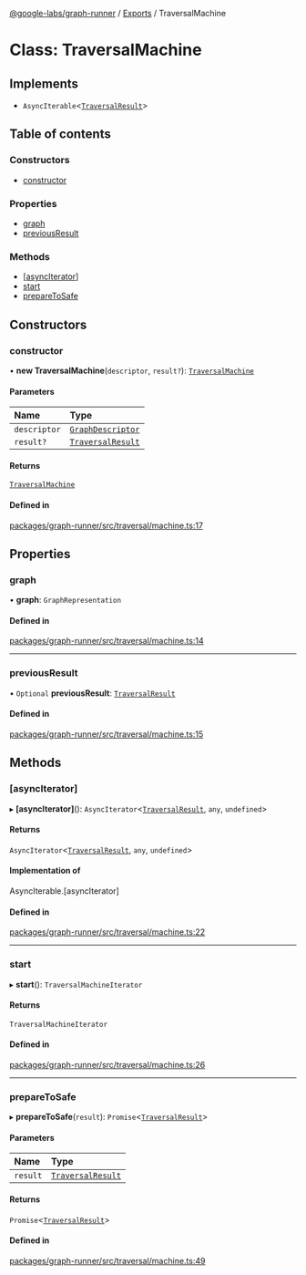 [@google-labs/graph-runner](../README.md) / [Exports](../modules.md) / TraversalMachine

# Class: TraversalMachine

## Implements

- `AsyncIterable`\<[`TraversalResult`](../interfaces/TraversalResult.md)\>

## Table of contents

### Constructors

- [constructor](TraversalMachine.md#constructor)

### Properties

- [graph](TraversalMachine.md#graph)
- [previousResult](TraversalMachine.md#previousresult)

### Methods

- [[asyncIterator]](TraversalMachine.md#[asynciterator])
- [start](TraversalMachine.md#start)
- [prepareToSafe](TraversalMachine.md#preparetosafe)

## Constructors

### constructor

• **new TraversalMachine**(`descriptor`, `result?`): [`TraversalMachine`](TraversalMachine.md)

#### Parameters

| Name | Type |
| :------ | :------ |
| `descriptor` | [`GraphDescriptor`](../modules.md#graphdescriptor) |
| `result?` | [`TraversalResult`](../interfaces/TraversalResult.md) |

#### Returns

[`TraversalMachine`](TraversalMachine.md)

#### Defined in

[packages/graph-runner/src/traversal/machine.ts:17](https://github.com/breadboard-ai/breadboard/blob/5005f139/packages/graph-runner/src/traversal/machine.ts#L17)

## Properties

### graph

• **graph**: `GraphRepresentation`

#### Defined in

[packages/graph-runner/src/traversal/machine.ts:14](https://github.com/breadboard-ai/breadboard/blob/5005f139/packages/graph-runner/src/traversal/machine.ts#L14)

___

### previousResult

• `Optional` **previousResult**: [`TraversalResult`](../interfaces/TraversalResult.md)

#### Defined in

[packages/graph-runner/src/traversal/machine.ts:15](https://github.com/breadboard-ai/breadboard/blob/5005f139/packages/graph-runner/src/traversal/machine.ts#L15)

## Methods

### [asyncIterator]

▸ **[asyncIterator]**(): `AsyncIterator`\<[`TraversalResult`](../interfaces/TraversalResult.md), `any`, `undefined`\>

#### Returns

`AsyncIterator`\<[`TraversalResult`](../interfaces/TraversalResult.md), `any`, `undefined`\>

#### Implementation of

AsyncIterable.[asyncIterator]

#### Defined in

[packages/graph-runner/src/traversal/machine.ts:22](https://github.com/breadboard-ai/breadboard/blob/5005f139/packages/graph-runner/src/traversal/machine.ts#L22)

___

### start

▸ **start**(): `TraversalMachineIterator`

#### Returns

`TraversalMachineIterator`

#### Defined in

[packages/graph-runner/src/traversal/machine.ts:26](https://github.com/breadboard-ai/breadboard/blob/5005f139/packages/graph-runner/src/traversal/machine.ts#L26)

___

### prepareToSafe

▸ **prepareToSafe**(`result`): `Promise`\<[`TraversalResult`](../interfaces/TraversalResult.md)\>

#### Parameters

| Name | Type |
| :------ | :------ |
| `result` | [`TraversalResult`](../interfaces/TraversalResult.md) |

#### Returns

`Promise`\<[`TraversalResult`](../interfaces/TraversalResult.md)\>

#### Defined in

[packages/graph-runner/src/traversal/machine.ts:49](https://github.com/breadboard-ai/breadboard/blob/5005f139/packages/graph-runner/src/traversal/machine.ts#L49)
